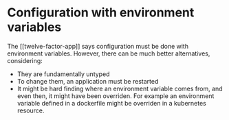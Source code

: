 # Configuration with environment variables
The [[twelve-factor-app]] says configuration must be done with environment variables. However, there can be much better alternatives, considering:

* They are fundamentally untyped
* To change them, an application must be restarted
* It might be hard finding where an environment variable comes from, and even then, it might have been overriden. For example an environment variable defined in a dockerfile might be overriden in a kubernetes resource.
